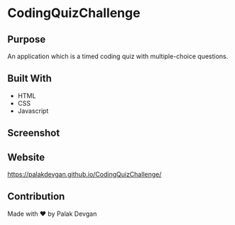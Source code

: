 # CodingQuizChallenge

## Purpose
An application which is a timed coding quiz with multiple-choice questions.

## Built With
* HTML
* CSS
* Javascript

## Screenshot

## Website
https://palakdevgan.github.io/CodingQuizChallenge/

## Contribution
Made with ❤️ by Palak Devgan
 
